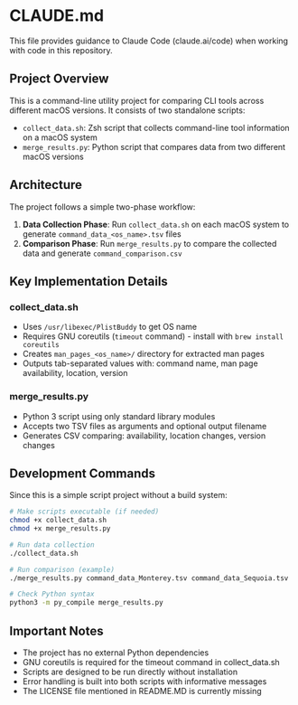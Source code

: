 # CLAUDE.md

This file provides guidance to Claude Code (claude.ai/code) when working with code in this repository.

## Project Overview

This is a command-line utility project for comparing CLI tools across different macOS versions. It consists of two standalone scripts:
- `collect_data.sh`: Zsh script that collects command-line tool information on a macOS system
- `merge_results.py`: Python script that compares data from two different macOS versions

## Architecture

The project follows a simple two-phase workflow:
1. **Data Collection Phase**: Run `collect_data.sh` on each macOS system to generate `command_data_<os_name>.tsv` files
2. **Comparison Phase**: Run `merge_results.py` to compare the collected data and generate `command_comparison.csv`

## Key Implementation Details

### collect_data.sh
- Uses `/usr/libexec/PlistBuddy` to get OS name
- Requires GNU coreutils (`timeout` command) - install with `brew install coreutils`
- Creates `man_pages_<os_name>/` directory for extracted man pages
- Outputs tab-separated values with: command name, man page availability, location, version

### merge_results.py
- Python 3 script using only standard library modules
- Accepts two TSV files as arguments and optional output filename
- Generates CSV comparing: availability, location changes, version changes

## Development Commands

Since this is a simple script project without a build system:

```bash
# Make scripts executable (if needed)
chmod +x collect_data.sh
chmod +x merge_results.py

# Run data collection
./collect_data.sh

# Run comparison (example)
./merge_results.py command_data_Monterey.tsv command_data_Sequoia.tsv

# Check Python syntax
python3 -m py_compile merge_results.py
```

## Important Notes

- The project has no external Python dependencies
- GNU coreutils is required for the timeout command in collect_data.sh
- Scripts are designed to be run directly without installation
- Error handling is built into both scripts with informative messages
- The LICENSE file mentioned in README.MD is currently missing
